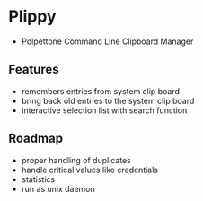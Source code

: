 # Plippy
- Polpettone Command Line Clipboard Manager

## Features
- remembers entries from system clip board
- bring back old entries to the system clip board
- interactive selection list with search function


## Roadmap
- proper handling of duplicates
- handle critical values like credentials
- statistics
- run as unix daemon

